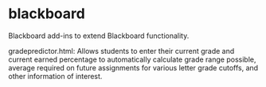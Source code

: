 # blackboard
Blackboard add-ins to extend Blackboard functionality.

gradepredictor.html: Allows students to enter their current grade and current earned percentage to automatically calculate 
                     grade range possible, average required on future assignments for various letter grade cutoffs, and other
                     information of interest.
